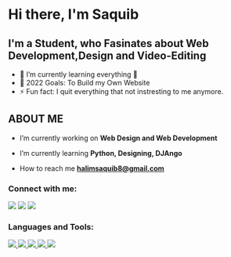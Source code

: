 # Hi there, I'm Saquib 
## I'm a Student, who Fasinates about Web Development,Design and Video-Editing


- 🌱 I’m currently learning everything 🤣
- 🥅 2022 Goals: To Build my Own Website
- ⚡ Fun fact: I quit everything that not instresting to me anymore.


##     ABOUT ME

-  I’m currently working on **Web Design and Web Development**

-  I’m currently learning **Python, Designing, DJAngo**

-  How to reach me **halimsaquib8@gmail.com**

### Connect with me:

<p align="left">

<a href = "https://www.linkedin.com/in/saquib-bin-halim-2778a322b/"><img src="https://img.icons8.com/fluent/48/000000/linkedin.png"/></a>
<a href = "https://twitter.com/iamshadow2021"><img src="https://img.icons8.com/fluent/48/000000/twitter.png"/></a>
<a href = "https://www.instagram.com/intotheshad.ows_/"><img src="https://img.icons8.com/fluent/48/000000/instagram-new.png"/></a>
</p>

### Languages and Tools:

<p float="left"> 
    <a href="https://www.java.com" target="_blank"> <img src="https://img.icons8.com/color/48/000000/java-coffee-cup-logo--v2.png"/>
    </a>
    <a href="https://developer.mozilla.org/en-US/docs/Web/JavaScript" target="_blank"> <img src="https://img.icons8.com/color/48/000000/javascript.png"/> </a>
    <a href="https://www.w3.org/html/" target="_blank"> <img src="https://img.icons8.com/color/48/000000/html-5.png"/> </a> 
    <a href="https://www.w3schools.com/css/" target="_blank"> <img src="https://img.icons8.com/color/48/000000/css3.png"/> </a>
    <a href="https://www.python.org" target="_blank"> <img src="https://img.icons8.com/color/48/000000/python.png"/> </a> 
</p>

